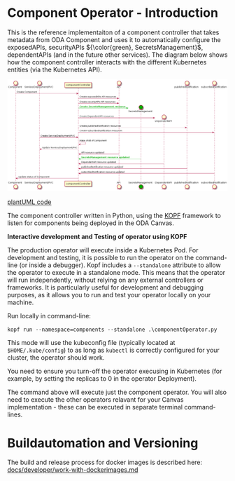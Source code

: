 # Component Operator - Introduction

This is the reference implementaiton of a component controller that takes metadata from ODA Component and uses it to automatically configure the exposedAPIs, securityAPIs ${\color{green}, SecretsManagement}$, dependentAPIs (and in the future other services). The diagram below shows how the component controller interacts with the different Kubernetes entities (via the Kubernetes API).



![Sequence diagram](sequenceDiagrams/componentOperator.png)

[plantUML code](sequenceDiagrams/componentOperator.puml)



The component controller written in Python, using the [KOPF](https://kopf.readthedocs.io/) framework to listen for components being deployed in the ODA Canvas. 


**Interactive development and Testing of operator using KOPF**

The production operator will execute inside a Kubernetes Pod. For development and testing, it is possible to run the operator on the command-line (or inside a debugger). Kopf includes a `--standalone` attribute to allow the operator to execute in a standalone mode. This means that the operator will run independently, without relying on any external controllers or frameworks. It is particularly useful for development and debugging purposes, as it allows you to run and test your operator locally on your machine.

Run locally in command-line: 
```
kopf run --namespace=components --standalone .\componentOperator.py
```

This mode will use the kubeconfig file (typically located at `$HOME/.kube/config`) to as long as `kubectl` is correctly configured for your cluster, the operator should work. 

You need to ensure you turn-off the operator execusing in Kubernetes (for example, by setting the replicas to 0 in the operator Deployment).

The command above will execute just the component operator. You will also need to execute the other operators relavant for your Canvas implementation - these can be executed in separate terminal command-lines.


# Buildautomation and Versioning

The build and release process for docker images is described here:
[docs/developer/work-with-dockerimages.md](../../../docs/developer/work-with-dockerimages.md)
